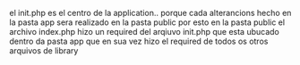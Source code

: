 el init.php es el centro de la application.. porque cada  alterancions hecho en la pasta app sera realizado en la pasta public 
por esto en la pasta public el archivo index.php hizo un required del arqiuvo init.php que esta ubucado dentro da pasta app que en sua vez hizo el required de todos os otros arquivos de library